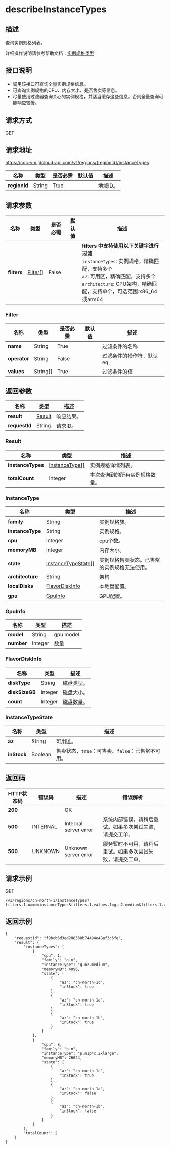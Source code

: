# describeInstanceTypes


## 描述

查询实例规格列表。

详细操作说明请参考帮助文档：[实例规格类型](https://docs.jdcloud.com/cn/coc-virtual-machines/instance-type-family)

## 接口说明
- 调用该接口可查询全量实例规格信息。
- 可查询实例规格的CPU、内存大小、是否售卖等信息。
- 尽量使用过滤器查询关心的实例规格，并适当缓存这些信息。否则全量查询可能响应较慢。


## 请求方式
GET

## 请求地址
https://coc-vm.jdcloud-api.com/v1/regions/{regionId}/instanceTypes

|名称|类型|是否必需|默认值|描述|
|---|---|---|---|---|
|**regionId**|String|True| |地域ID。|

## 请求参数
|名称|类型|是否必需|默认值|描述|
|---|---|---|---|---|
|**filters**|[Filter[]](#filter)|False| |<b>filters 中支持使用以下关键字进行过滤</b><br>`instanceTypes`: 实例规格，精确匹配，支持多个<br>`az`: 可用区，精确匹配，支持多个<br>`architecture`: CPU架构，精确匹配，支持单个，可选范围:x86_64或arm64<br>|

### <div id="Filter">Filter</div>
|名称|类型|是否必需|默认值|描述|
|---|---|---|---|---|
|**name**|String|True| |过滤条件的名称|
|**operator**|String|False| |过滤条件的操作符，默认eq|
|**values**|String[]|True| |过滤条件的值|

## 返回参数
|名称|类型|描述|
|---|---|---|
|**result**|[Result](#result)|响应结果。|
|**requestId**|String|请求ID。|

### <div id="Result">Result</div>
|名称|类型|描述|
|---|---|---|
|**instanceTypes**|[InstanceType[]](#instancetype)|实例规格详情列表。|
|**totalCount**|Integer|本次查询到的所有实例规格数量。|
### <div id="InstanceType">InstanceType</div>
|名称|类型|描述|
|---|---|---|
|**family**|String|实例规格族。|
|**instanceType**|String|实例规格。|
|**cpu**|Integer|cpu个数。|
|**memoryMB**|Integer|内存大小。|
|**state**|[InstanceTypeState[]](#instancetypestate)|实例规格售卖状态。已售罄的实例规格无法使用。|
|**architecture**|String|架构|
|**localDisks**|[FlavorDiskInfo](#flavordiskinfo)|本地盘配置。|
|**gpu**|[GpuInfo](#gpuinfo)|GPU配置。|
### <div id="GpuInfo">GpuInfo</div>
|名称|类型|描述|
|---|---|---|
|**model**|String|gpu model<br>|
|**number**|Integer|数量|
### <div id="FlavorDiskInfo">FlavorDiskInfo</div>
|名称|类型|描述|
|---|---|---|
|**diskType**|String|磁盘类型。<br>|
|**diskSizeGB**|Integer|磁盘大小。<br>|
|**count**|Integer|磁盘数量。|
### <div id="InstanceTypeState">InstanceTypeState</div>
|名称|类型|描述|
|---|---|---|
|**az**|String|可用区。|
|**inStock**|Boolean|售卖状态，`true`：可售卖、`false`：已售罄不可用。|

## 返回码
|HTTP状态码|错误码|描述|错误解析|
|---|---|---|---|
|**200**||OK||
|**500**|INTERNAL|Internal server error|系统内部错误，请稍后重试。如果多次尝试失败，请提交工单。|
|**500**|UNKNOWN|Unknown server error|服务暂时不可用，请稍后重试。如果多次尝试失败，请提交工单。|

## 请求示例
GET

```
/v1/regions/cn-north-1/instanceTypes?filters.1.name=instanceTypes&filters.1.values.1=g.n2.medium&filters.1.values.2=p.n1p4c.2xlarge
```


## 返回示例
```
{
    "requestId": "f9bcb6d3ed288538b74494e48af3c5fe", 
    "result": {
        "instanceTypes": [
            {
                "cpu": 1, 
                "family": "g.n", 
                "instanceType": "g.n2.medium", 
                "memoryMB": 4096, 
                "state": [
                    {
                        "az": "cn-north-1c", 
                        "inStock": true
                    }, 
                    {
                        "az": "cn-north-1a", 
                        "inStock": true
                    }, 
                    {
                        "az": "cn-north-1b", 
                        "inStock": true
                    }
                ]
            }, 
            {
                "cpu": 8, 
                "family": "p.n", 
                "instanceType": "p.n1p4c.2xlarge", 
                "memoryMB": 26624, 
                "state": [
                    {
                        "az": "cn-north-1c", 
                        "inStock": true
                    }, 
                    {
                        "az": "cn-north-1a", 
                        "inStock": false
                    }, 
                    {
                        "az": "cn-north-1b", 
                        "inStock": false
                    }
                ]
            }
        ], 
        "totalCount": 2
    }
}
```
